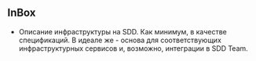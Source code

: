 ## InBox
* Описание инфраструктуры на SDD. Как минимум, в качестве спецификаций. В идеале
  же - основа для соответствующих инфраструктурных сервисов и, возможно,
  интеграции в SDD Team.
